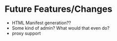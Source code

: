 # Future Features/Changes
- HTML Manifest generation??
- Some kind of admin? What would that even do?
- proxy support